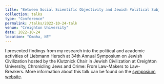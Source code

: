 ```yaml
---
title: "Between Social Scientific Objectivity and Jewish Political Subjectivity: Liebmann Hersch's Analysis of Jewish Criminality in Poland"
collection: talks
type: "Conference"
permalink: /talks/2022-10-24-talk
venue: "Creighton University"
date: 2022-10-24
location: "Omaha, NE"
---
```


I presented findings from my research into the political and academic activities of Liebmann Hersch at 34th Annual Symposium on Jewish Civilization hosted by the Klutznick Chair in Jewish Civilization at Creighton University, Chronicling Jews and Crime: From Law-Makers to Law-Breakers. More information about this talk can be found on the [symposium website](https://www.creighton.edu/arts-sciences/klutznick/2022-symposium).